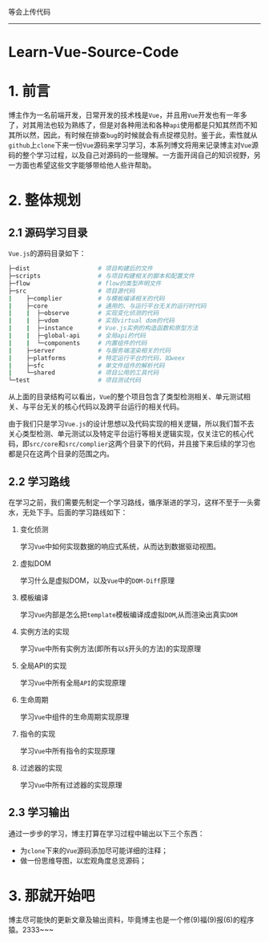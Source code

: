 等会上传代码

-----------------------------------------------------------
# Learn-Vue-Source-Code
# 1. 前言

博主作为一名前端开发，日常开发的技术栈是`Vue`，并且用`Vue`开发也有一年多了，对其用法也较为熟练了，但是对各种用法和各种`api`使用都是只知其然而不知其所以然，因此，有时候在排查`bug`的时候就会有点捉襟见肘。鉴于此，索性就从`github`上`clone`下来一份`Vue`源码来学习学习，本系列博文将用来记录博主对`Vue`源码的整个学习过程，以及自己对源码的一些理解。一方面开阔自己的知识视野，另一方面也希望这些文字能够带给他人些许帮助。

# 2. 整体规划

## 2.1 源码学习目录

`Vue.js`的源码目录如下：

```bash
├─dist                   # 项目构建后的文件
├─scripts                # 与项目构建相关的脚本和配置文件 
├─flow                   # flow的类型声明文件
├─src                    # 项目源代码
|    ├─complier          # 与模板编译相关的代码
|    ├─core              # 通用的、与运行平台无关的运行时代码
|    |  ├─observe        # 实现变化侦测的代码
|    |  ├─vdom           # 实现virtual dom的代码
|    |  ├─instance       # Vue.js实例的构造函数和原型方法
|    |  ├─global-api     # 全局api的代码
|    |  └─components     # 内置组件的代码
|    ├─server            # 与服务端渲染相关的代码
|    ├─platforms         # 特定运行平台的代码，如weex 
|    ├─sfc               # 单文件组件的解析代码
|    └─shared            # 项目公用的工具代码
└─test                   # 项目测试代码
```

从上面的目录结构可以看出，`Vue`的整个项目包含了类型检测相关、单元测试相关、与平台无关的核心代码以及跨平台运行的相关代码。

由于我们只是学习`Vue.js`的设计思想以及代码实现的相关逻辑，所以我们暂不去关心类型检测、单元测试以及特定平台运行等相关逻辑实现，仅关注它的核心代码，即`src/core`和`src/complier`这两个目录下的代码，并且接下来后续的学习也都是只在这两个目录的范围之内。

## 2.2 学习路线

在学习之前，我们需要先制定一个学习路线，循序渐进的学习，这样不至于一头雾水，无处下手。后面的学习路线如下：

1. 变化侦测

   学习`Vue`中如何实现数据的响应式系统，从而达到数据驱动视图。

2. 虚拟DOM

   学习什么是虚拟DOM，以及`Vue`中的`DOM-Diff`原理

3. 模板编译

   学习`Vue`内部是怎么把`template`模板编译成虚拟`DOM`,从而渲染出真实`DOM`

4. 实例方法的实现

   学习`Vue`中所有实例方法(即所有以`$`开头的方法)的实现原理

5. 全局API的实现

   学习`Vue`中所有全局`API`的实现原理

6. 生命周期

   学习`Vue`中组件的生命周期实现原理

7. 指令的实现

   学习`Vue`中所有指令的实现原理

8. 过滤器的实现

   学习`Vue`中所有过滤器的实现原理

## 2.3 学习输出

通过一步步的学习，博主打算在学习过程中输出以下三个东西：

- 为`clone`下来的`Vue`源码添加尽可能详细的注释；
- 做一份思维导图，以宏观角度总览源码；

# 3. 那就开始吧

博主尽可能快的更新文章及输出资料，毕竟博主也是一个修(9)福(9)报(6)的程序猿。2333~~~


